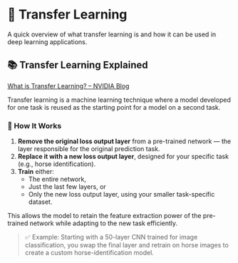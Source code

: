 # 🧠 Transfer Learning

A quick overview of what transfer learning is and how it can be used in deep learning applications.

## 📚 Transfer Learning Explained

[What is Transfer Learning? – NVIDIA Blog](https://blogs.nvidia.com/blog/what-is-transfer-learning/)

Transfer learning is a machine learning technique where a model developed for one task is reused as the starting point for a model on a second task.

### 🔁 How It Works

1. **Remove the original loss output layer** from a pre-trained network — the layer responsible for the original prediction task.
2. **Replace it with a new loss output layer**, designed for your specific task (e.g., horse identification).
3. **Train** either:
   - The entire network,
   - Just the last few layers, or
   - Only the new loss output layer,
   using your smaller task-specific dataset.

This allows the model to retain the feature extraction power of the pre-trained network while adapting to the new task efficiently.

> ✅ Example: Starting with a 50-layer CNN trained for image classification, you swap the final layer and retrain on horse images to create a custom horse-identification model.
